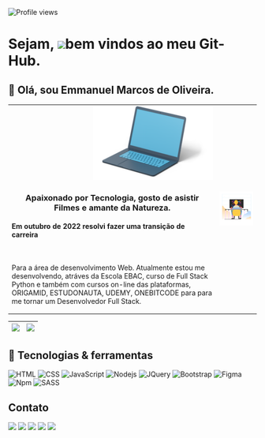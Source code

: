 <p align="left"><img src="https://komarev.com/ghpvc/?username=emmanuelmarcosdeoliveira&color=yellow" alt="Profile views"/></p>
<h1 align="left">Sejam, <img src="https://raw.githubusercontent.com/kaueMarques/kaueMarques/master/hi.gif" height="30px">bem vindos ao meu Git-Hub.</h1>


 
 <h2>👋 Olá, sou Emmanuel Marcos de Oliveira. </h2>
 
 
 <table border="0" cellspacing="0" cellpadding="0">
  <tr>   
     <td style="border: 0";>
     <div align="right">
     <img height="150em" src="https://github.com/emmanuelmarcosdeoliveira/emmanuelmarcosdeoliveira/blob/main/3d-flame-open-dark-grey-laptop.png"/>
    <div align="center">
      <h3>Apaixonado por Tecnologia, gosto de asistir Filmes e amante da Natureza.</h3>
      </div>
     <div align="left">
       <h4>Em outubro de 2022 resolvi fazer uma transição de carreira</h4>
      </div>
      <br>
      <div align="left">
<p>Para a área de desenvolvimento Web. Atualmente estou me desenvolvendo, atráves da Escola EBAC, curso de Full Stack Python e também com cursos on-line das plataformas, ORIGAMID, ESTUDONAUTA, UDEMY, ONEBITCODE para para me tornar um Desenvolvedor Full Stack.</p>
      </div>
            </td>
       <td style="border: 0";>
      <img width="400" src="https://github.com/emmanuelmarcosdeoliveira/emmanuelmarcosdeoliveira/blob/main/marginalia-programming.gif" />
    </td>
    </tr>
</table>



| <img height="190em" src="https://github-readme-stats.vercel.app/api?username=emmanuelmarcosdeoliveira&show_icons=true&theme=tokyonight&include_all_commits=true&count_private=true"/> | <img height="190em" src="https://github-readme-stats.vercel.app/api/top-langs/?username=emmanuelmarcosdeoliveira&layout=compact&langs_count=7&theme=tokyonight"/> |
| :-: | :-: |


  
  
## 📓  Tecnologias & ferramentas

![HTML](https://img.shields.io/badge/HTML5-E34F26?style=for-the-badge&logo=html5&logoColor=white)
![CSS](https://img.shields.io/badge/CSS3-1572B6?style=for-the-badge&logo=css3&logoColor=white)
![JavaScript](https://img.shields.io/badge/JavaScript-F7DF1E?style=for-the-badge&logo=javascript&logoColor=black)
![Nodejs](https://img.shields.io/badge/Node.js-43853D?style=for-the-badge&logo=node.js&logoColor=white)
 ![JQuery](https://img.shields.io/badge/jQuery-0769AD?style=for-the-badge&logo=jquery&logoColor=white)
![Bootstrap](https://img.shields.io/badge/Bootstrap-563D7C?style=for-the-badge&logo=bootstrap&logoColor=white) 
![Figma](https://img.shields.io/badge/Figma-F24E1E?style=for-the-badge&logo=figma&logoColor=white)
![Npm](https://img.shields.io/badge/NPM-000000?style=for-the-badge&logo=NPM=Color=white)
![SASS](https://img.shields.io/badge/Sass-CC6699?style=for-the-badge&logo=sass&logoColor=white)
    
   
   ## Contato
   <div> 

<a href ="https://wa.me/5511968336094"><img src="https://img.shields.io/badge/WhatsApp-25D366?style=for-the-badge&logo=whatsapp&logoColor=white"></a>
  <a href = "mailto:emmanuelmarcosdeoliveira@gmail.com"><img src="https://img.shields.io/badge/Gmail-D14836?style=for-the-badge&logo=gmail&logoColor=white" target="_blank"></a>
  <a href="https://www.linkedin.com/in/oliveira-marcos-emmanuel?lipi=urn%3Ali%3Apage%3Ad_flagship3_profile_view_base_contact_details%3BUetG4s3ZT76Byt3XWdZ2Tg%3D%3D" target="_blank"><img src="https://img.shields.io/badge/-LinkedIn-%230077B5?style=for-the-badge&logo=linkedin&logoColor=white" target="_blank"></a> 
     <a href="https://discord.gg/9rjzZVGa3Z"><img src="https://img.shields.io/badge/Discord-7289DA?style=for-the-badge&logo=discord&logoColor=white"></a> 
  <a href="https://www.instagram.com/developer_in_starting/"><img src="https://img.shields.io/badge/Instagram-E4405F?style=for-the-badge&logo=instagram&logoColor=white"></a> 
 
 </div>
 
